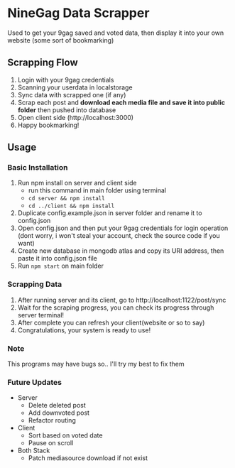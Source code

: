 # NineGag Data Scrapper
Used to get your 9gag saved and voted data, then display it into your own website (some sort of bookmarking)

## Scrapping Flow
1. Login with your 9gag credentials
2. Scanning your userdata in localstorage
3. Sync data with scrapped one (if any)
4. Scrap each post and **download each media file and save it into public folder** then pushed into database
5. Open client side (http://localhost:3000)
6. Happy bookmarking!

## Usage
### Basic Installation
1. Run npm install on server and client side
   - run this command in main folder using terminal
   - ```cd server && npm install```
   - ```cd ../client && npm install```
2. Duplicate config.example.json in server folder and rename it to config.json
3. Open config.json and then put your 9gag credentials for login operation (dont worry, i won't steal your account, check the source code if you want)
4. Create new database in mongodb atlas and copy its URI address, then paste it into config.json file
5. Run ```npm start``` on main folder

### Scrapping Data
1. After running server and its client, go to http://localhost:1122/post/sync
2. Wait for the scraping progress, you can check its progress through server terminal!
3. After complete you can refresh your client(website or so to say)
4. Congratulations, your system is ready to use!

### Note
This programs may have bugs so.. I'll try my best to fix them

### Future Updates
- Server
  - Delete deleted post
  - Add downvoted post
  - Refactor routing
- Client
  - Sort based on voted date
  - Pause on scroll
- Both Stack
  - Patch mediasource download if not exist

